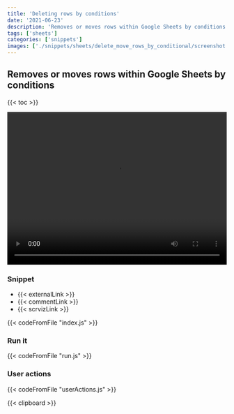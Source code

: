 ```yaml
---
title: 'Deleting rows by conditions'
date: '2021-06-23'
description: 'Removes or moves rows within Google Sheets by conditions'
tags: ['sheets']
categories: ['snippets']
images: ['./snippets/sheets/delete_move_rows_by_conditional/screenshot.png']
---
```


## Removes or moves rows within Google Sheets by conditions

{{< toc >}}

<video controls width="100%" height="350px" autoplay="true" loop="true">
    <source src="./screenrecord.mp4"  type="video/mp4">
    Sorry, your browser doesn't support embedded videos.
</video>

### Snippet

- {{< externalLink >}}
- {{< commentLink >}}
- {{< scrvizLink >}}

{{< codeFromFile "index.js" >}}

### Run it

{{< codeFromFile "run.js" >}}

### User actions

{{< codeFromFile "userActions.js" >}}

{{< clipboard >}}

